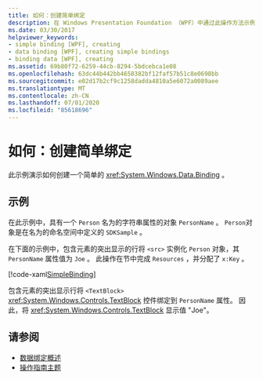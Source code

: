 ```yaml
---
title: 如何：创建简单绑定
description: 在 Windows Presentation Foundation （WPF）中通过此操作方法示例为应用程序创建一个简单绑定。
ms.date: 03/30/2017
helpviewer_keywords:
- simple binding [WPF], creating
- data binding [WPF], creating simple bindings
- binding data [WPF], creating
ms.assetid: 69b80f72-6259-44cb-8294-5bdcebca1e08
ms.openlocfilehash: 63dc44b442bb4658382bf12faf57b51c8e0698bb
ms.sourcegitcommit: e02d17b2cf9c1258dadda4810a5e6072a0089aee
ms.translationtype: MT
ms.contentlocale: zh-CN
ms.lasthandoff: 07/01/2020
ms.locfileid: "85618696"
---
```

# <a name="how-to-create-a-simple-binding"></a>如何：创建简单绑定
此示例演示如何创建一个简单的 <xref:System.Windows.Data.Binding> 。  
  
## <a name="example"></a>示例  
 在此示例中，具有一个 `Person` 名为的字符串属性的对象 `PersonName` 。 `Person`对象是在名为的命名空间中定义的 `SDKSample` 。  
  
 在下面的示例中，包含元素的突出显示的行将 `<src>` 实例化 `Person` 对象，其 `PersonName` 属性值为 `Joe` 。 此操作在节中完成 `Resources` ，并分配了 `x:Key` 。  
  
 [!code-xaml[SimpleBinding](~/samples/snippets/csharp/VS_Snippets_Wpf/SimpleBinding/CSharp/Page1.xaml?highlight=9,37)]  
  
 包含元素的突出显示行将 `<TextBlock>` <xref:System.Windows.Controls.TextBlock> 控件绑定到 `PersonName` 属性。 因此，将 <xref:System.Windows.Controls.TextBlock> 显示值 "Joe"。  
  
## <a name="see-also"></a>请参阅

- [数据绑定概述](../../../desktop-wpf/data/data-binding-overview.md)
- [操作指南主题](data-binding-how-to-topics.md)
